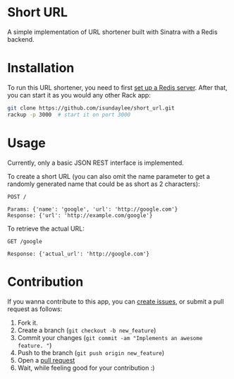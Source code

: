 # Short URL

A simple implementation of URL shortener built with Sinatra with a Redis backend. 

# Installation

To run this URL shortener, you need to first [set up a Redis server](http://redis.io/topics/quickstart). After that, you can start it as you would any other Rack app:

```bash
git clone https://github.com/isundaylee/short_url.git
rackup -p 3000  # start it on port 3000
```

# Usage

Currently, only a basic JSON REST interface is implemented. 

To create a short URL (you can also omit the name parameter to get a randomly generated name that could be as short as 2 characters): 

```
POST /

Params: {'name': 'google', 'url': 'http://google.com'}
Response: {'url': 'http://example.com/google'}
```

To retrieve the actual URL: 

```
GET /google

Response: {'actual_url': 'http://google.com'}
```

# Contribution

If you wanna contribute to this app, you can [create issues](https://github.com/isundaylee/short_url/issues), or submit a pull request as follows: 

1. Fork it. 
2. Create a branch (`git checkout -b new_feature`)
3. Commit your changes (`git commit -am "Implements an awesome feature. "`)
4. Push to the branch (`git push origin new_feature`)
5. Open a [pull request](https://github.com/isundaylee/short_url/pulls)
6. Wait, while feeling good for your contribution :)